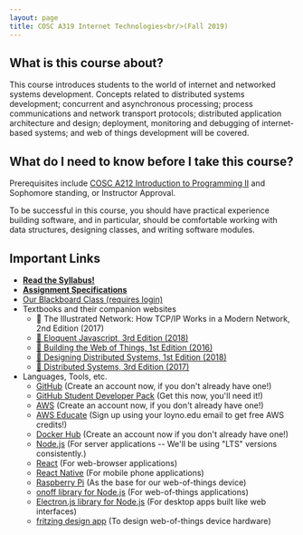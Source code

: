 ```yaml
---
layout: page
title: COSC A319 Internet Technologies<br/>(Fall 2019)
---
```


## What is this course about?

This course introduces students to the world of internet and networked systems development. Concepts related to distributed systems development; concurrent and asynchronous processing; process communications and network transport protocols; distributed application architecture and design; deployment, monitoring and debugging of internet-based systems; and web of things development will be covered.

## What do I need to know before I take this course?

Prerequisites include [COSC A212 Introduction to Programming II](http://2017bulletin.loyno.edu/undergraduate/computer-science#cosc-a212) and Sophomore standing, or Instructor Approval.

To be successful in this course, you should have practical experience building software, and in particular, should be comfortable working with data structures, designing classes, and writing software modules.

## Important Links

* **[Read the Syllabus!](./syllabus)**
* **[Assignment Specifications](./assignments)**
* [Our Blackboard Class (requires login)](https://loyno.blackboard.com/ultra/courses/_67687_1/cl/outline)
* Textbooks and their companion websites
  * 📘 The Illustrated Network: How TCP/IP Works in a Modern Network, 2nd Edition (2017)
  * [📙 Eloquent Javascript, 3rd Edition (2018)](https://eloquentjavascript.net/)
  * [📗 Building the Web of Things, 1st Edition (2016)](https://webofthings.org/book/)
  * [📕 Designing Distributed Systems, 1st Edition (2018)](http://shop.oreilly.com/product/0636920072768.do)
  * [📔 Distributed Systems, 3rd Edition (2017)](https://www.distributed-systems.net/index.php/books/distributed-systems-3rd-edition-2017/)
* Languages, Tools, etc.
  * [GitHub](https://github.com/) (Create an account now, if you don't already have one!)
  * [GitHub Student Developer Pack](https://education.github.com/pack) (Get this now, you'll need it!)
  * [AWS](https://aws.amazon.com/) (Create an account now, if you don't already have one!)
  * [AWS Educate](https://aws.amazon.com/education/awseducate/) (Sign up using your loyno.edu email to get free AWS credits!)
  * [Docker Hub](https://hub.docker.com/signup) (Create an account now if you don't already have one!)
  * [Node.js](https://nodejs.org/en/) (For server applications -- We'll be using "LTS" versions consistently.)
  * [React](https://reactjs.org/) (For web-browser applications)
  * [React Native](https://facebook.github.io/react-native/) (For mobile phone applications)
  * [Raspberry Pi](https://www.raspberrypi.org/) (As the base for our web-of-things device)
  * [onoff library for Node.js](https://www.npmjs.com/package/onoff) (For web-of-things applications)
  * [Electron.js library for Node.js](https://electronjs.org/) (For desktop apps built like web interfaces)
  * [fritzing design app](https://fritzing.org/home/) (To design web-of-things device hardware)

